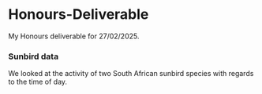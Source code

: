 # Honours-Deliverable
My Honours deliverable for 27/02/2025. 

### Sunbird data
We looked at the activity of two South African sunbird species with regards to the time of day.  
